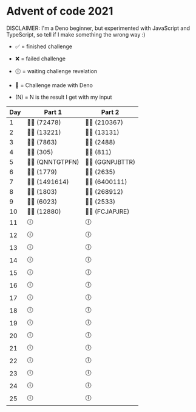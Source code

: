 # Advent of code 2021

DISCLAIMER: I'm a Deno beginner, but experimented with JavaScript and TypeScript, so tell if I make something the wrong way :)

- ✅ = finished challenge
- ❌ = failed challenge
- 🕕 = waiting challenge revelation

- 🦕 = Challenge made with Deno

- (N) = N is the result I get with my input

| Day | Part 1           | Part 2           |
| --- | ---------------- | ---------------- |
| 1   | 🦕✅ (72478)     | 🦕✅ (210367)    |
| 2   | 🦕✅ (13221)     | 🦕✅ (13131)     |
| 3   | 🦕✅ (7863)      | 🦕✅ (2488)      |
| 4   | 🦕✅ (305)       | 🦕✅ (811)       |
| 5   | 🦕✅ (QNNTGTPFN) | 🦕✅ (GGNPJBTTR) |
| 6   | 🦕✅ (1779)      | 🦕✅ (2635)      |
| 7   | 🦕✅ (1491614)   | 🦕✅ (6400111)   |
| 8   | 🦕✅ (1803)      | 🦕✅ (268912)    |
| 9   | 🦕✅ (6023)      | 🦕✅ (2533)      |
| 10  | 🦕✅ (12880)     | 🦕✅ (FCJAPJRE)  |
| 11  | 🕕               | 🕕               |
| 12  | 🕕               | 🕕               |
| 13  | 🕕               | 🕕               |
| 14  | 🕕               | 🕕               |
| 15  | 🕕               | 🕕               |
| 16  | 🕕               | 🕕               |
| 17  | 🕕               | 🕕               |
| 18  | 🕕               | 🕕               |
| 19  | 🕕               | 🕕               |
| 20  | 🕕               | 🕕               |
| 21  | 🕕               | 🕕               |
| 22  | 🕕               | 🕕               |
| 23  | 🕕               | 🕕               |
| 24  | 🕕               | 🕕               |
| 25  | 🕕               | 🕕               |
